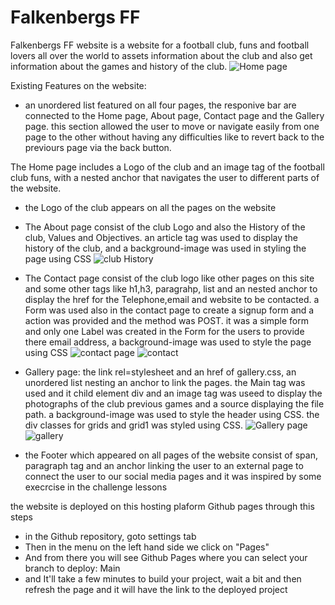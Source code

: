 
# Falkenbergs FF
Falkenbergs FF website is a website for a football club, funs and football lovers all over the world 
to assets information about the club and also get information about the games and history of the club.
![Home page](https://user-images.githubusercontent.com/122939682/227772330-e2ee4003-9ecb-4b89-a606-ca053da9b8be.png)


Existing Features on the website:

* an unordered list featured on all four pages, the responive bar are connected to the Home page, About
page, Contact page and the Gallery page.
this section allowed the user to move or navigate easily from one page to the other without having any difficulties
like to revert back to the previours page via the back button.

The Home page includes a Logo of the club and an image tag of the football club funs, with a nested anchor that
navigates the user to different parts of the website.
* the Logo of the club appears on all the pages on the website 

* The About page consist of the club Logo and also the History of the club, Values and Objectives.
an article tag was used to display the history of the club, and a background-image was used in styling
the page using CSS
![club History](https://user-images.githubusercontent.com/122939682/227772441-7faaa15a-a1d3-49f9-a3fb-44150c9ccbe0.png)

* The Contact page consist of the club logo like other pages on this site and some other tags like h1,h3, paragrahp, 
list and an nested anchor to display the href for the Telephone,email and website to be contacted.
a Form was used also in the contact page to create a signup form and a action was provided and the method was POST.
it was a simple form and only one Label was created in the Form for the users to provide there email address,
a background-image was used to style the page using CSS
![contact page](https://user-images.githubusercontent.com/122939682/227772514-0feb694f-39b6-4ce1-9f66-89b8e0cd09e1.png)
![contact](https://user-images.githubusercontent.com/122939682/227772860-1ee0b1b4-7930-43fc-ae38-4c0c9e251c76.png)


* Gallery page: the link rel=stylesheet and an href of gallery.css, an unordered list nesting an anchor to
link the pages. 
the Main tag was used and it child element div and an image tag was useed to display the photographs of the club
previous games and a source displaying the file path.
a background-image was used to style the header using CSS.
the div classes for grids and grid1 was styled using CSS.
![Gallery page](https://user-images.githubusercontent.com/122939682/227772733-63383662-cde5-4579-9f60-1d7691f479cb.png)
![gallery](https://user-images.githubusercontent.com/122939682/227772744-573f853f-c459-4ff0-83d2-bcd75959e9d9.png)


* the Footer which appeared on all pages of the website consist of span, paragraph tag 
and an anchor linking the user to an external page to connect the user to our social media pages
and it was inspired by some execrcise in the challenge lessons

the website is deployed on this hosting plaform Github pages through this steps
*  in the Github repository, goto settings tab
*  Then in the menu on the left hand side we click on "Pages"
*  And from there you will see Github Pages where you can select your branch to deploy: Main
*  and It'll take a few minutes to build your project, wait a bit and then refresh the page and it will have the link to the deployed project


